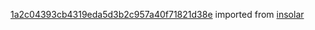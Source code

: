 [1a2c04393cb4319eda5d3b2c957a40f71821d38e](https://github.com/insolar/insolar/commit/1a2c04393cb4319eda5d3b2c957a40f71821d38e) imported from [insolar](https://github.com/insolar/insolar)
